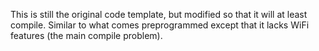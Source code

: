 This is still the original code template, but modified so that it will at least compile. Similar to what comes preprogrammed except that it lacks WiFi features (the main compile problem).
